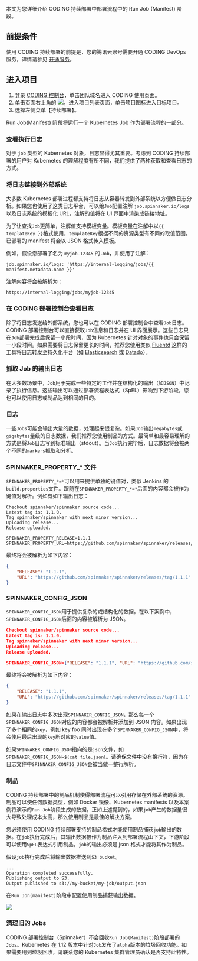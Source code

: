 本文为您详细介绍 CODING 持续部署中部署流程中的 Run Job (Manifest) 阶段。

## 前提条件

使用 CODING 持续部署的前提是，您的腾讯云账号需要开通 CODING DevOps 服务，详情请参见 [开通服务](https://cloud.tencent.com/document/product/1159/44859)。 

## 进入项目

1. 登录 [CODING 控制台](https://console.cloud.tencent.com/coding)，单击团队域名进入 CODING 使用页面。
2. 单击页面右上角的 <img src ="https://main.qcloudimg.com/raw/d94a8e60dd3a41d0af07d72ae0e9d70e.png" style ="margin:0">，进入项目列表页面，单击项目图标进入目标项目。
3. 选择左侧菜单【持续部署】。

Run Job(Manifest) 阶段将运行一个 Kubernetes Job 作为部署流程的一部分。

### 查看执行日志

对于 `job` 类型的 Kubernetes 对象，日志显得尤其重要。考虑到 CODING 持续部署的用户对 Kubernetes 的理解程度有所不同，我们提供了两种获取和查看日志的方式。

### 将日志链接到外部系统

大多数 Kubernetes 部署过程都支持将日志从容器转发到外部系统以方便做日志分析。如果您也使用了这类日志平台，可以给`Job`配置注解 `job.spinnaker.io/logs`以及日志系统的模板化 URL，注解的值将在 UI 界面中渲染成链接地址。

为了让查找`Job`更简单，注解值支持模板变量。模板变量在注解中以`{{ templateKey }}`格式使用，`templateKey`根据不同的资源类型有不同的取值范围。已部署的 manifest 将会以 JSON 格式传入模板。

例如，假设您部署了名为 `myjob-12345` 的 `Job`，并使用了注解：

```shell
job.spinnaker.io/logs: 'https://internal-logging/jobs/{{ manifest.metadata.name }}'
```

注解内容将会被解析为：

```URL
https://internal-logging/jobs/myjob-12345
```

### 在 CODING 部署控制台查看日志

除了将日志发送给外部系统，您也可以在 CODING 部署控制台中查看`Job`日志。CODING 部署控制台可以直接获取`Job`信息和日志并在 UI 界面展示。这些日志只在`Job`部署完成后保留一小段时间，因为 Kubernetes 针对对象的事件也只会保留一小段时间。如果需要将日志保留更长的时间，推荐您使用类似 [Fluentd](https://www.fluentd.org) 这样的工具将日志转发至持久化平台（如 [Elasticsearch](https://www.elastic.co/cn/elasticsearch) 或 [Datado](https://www.datadoghq.com)）。

### 抓取 Job 的输出日志

在大多数场景中，`Job`用于完成一些特定的工作并在结构化的输出（如`JSON`）中记录了执行信息。这些输出可以通过部署流程表达式（SpEL）影响到下游阶段，您也可以使用日志或制品达到相同的目的。

### 日志

一些`Jobs`可能会输出大量的数据，处理起来很复杂。如果`Job`输出`megabytes`或`gigabytes`量级的日志数据，我们推荐您使用制品的方式。最简单和最容易理解的方式是将`Job`日志写到标准输出（stdout）。当`Job`执行完毕后，日志数据将会被两个不同的`markers`抓取和分析。

### SPINNAKER_PROPERTY_* 文件

`SPINNAKER_PROPERTY_*=*`可以用来提供单独的键值对，类似 Jenkins 的`build.properties`文件。跟随在`SPINNAKER_PROPERTY_*=*`后面的内容都会被作为键值对解析。例如有如下输出日志：

```log
Checkout spinnaker/spinnaker source code...
Latest tag is: 1.1.0.
Tag spinnaker/spinnaker with next minor version...
Uploading release...
Release uploaded.

SPINNAKER_PROPERTY_RELEASE=1.1.1
SPINNAKER_PROPERTY_URL=https://github.com/spinnaker/spinnaker/releases/tag/1.1.1
```

最终将会被解析为如下内容：

```json
{
    "RELEASE": "1.1.1",
    "URL": "https://github.com/spinnaker/spinnaker/releases/tag/1.1.1"
}
```

### SPINNAKER_CONFIG_JSON

`SPINNAKER_CONFIG_JSON`用于提供复杂的或结构化的数据。在以下案例中，`SPINNAKER_CONFIG_JSON`后面的内容被解析为 JSON。

```json
Checkout spinnaker/spinnaker source code...
Latest tag is: 1.1.0.
Tag spinnaker/spinnaker with next minor version...
Uploading release...
Release uploaded.

SPINNAKER_CONFIG_JSON={"RELEASE": "1.1.1", "URL": "https://github.com/spinnaker/spinnaker/releases/tag/1.1.1"}
```

最终将会被解析为如下内容：

```json
{
    "RELEASE": "1.1.1",
    "URL": "https://github.com/spinnaker/spinnaker/releases/tag/1.1.1"
}
```

如果在输出日志中多次出现`SPINNAKER_CONFIG_JSON`，那么每一个`SPINNAKER_CONFIG_JSON`对应的内容都会被解析并添加到 JSON 内容。如果出现了多个相同的`key`，例如 key foo 同时出现在多个`SPINNAKER_CONFIG_JSON`中，将会使用最后出现的`key`所对应的`value`值。

如果`SPINNAKER_CONFIG_JSON`指向的是`json`文件，如`SPINNAKER_CONFIG_JSON=$(cat file.json）`。请确保文件中没有换行符，因为在日志文件中`SPINNAKER_CONFIG_JSON`会被当做一整行解析。

### 制品

CODING 持续部署中的制品机制使得部署流程可以引用存储在外部系统的资源。制品可以使任何数据类型，例如 Docker 镜像、Kubernetes manifests 以及本案例将演示的`Run Job`阶段生成的数据。正如上述提到的，如果`job`产生的数据量很大导致处理成本太高，那么使用制品是最佳的解决方案。

您必须使用 CODING 持续部署支持的制品格式才能使用制品捕获`job`输出的数据。在`job`执行完成后，其输出数据被作为制品注入到部署流程山下文，下游阶段可以使用`SpEL`表达式引用制品。`job`的输出必须是 json 格式才能将其作为制品。

假设`job`执行完成后将输出数据推送到`S3 bucket`。

```log
...
Operation completed successfully.
Publishing output to S3.
Output published to s3://my-bucket/my-job/output.json
```

在`Run Jon(manifest)`阶段中配置使用制品捕获输出数据。

![](https://main.qcloudimg.com/raw/724d7905bfab31ea5394a6bb96809a9f.png)

### 清理旧的 Jobs

CODING 部署控制台（Spinnaker）不会回收`Run Job(Manifest)`阶段部署的`Jobs`。Kubernetes 在 1.12 版本中针对`Job`发布了`alpha`版本的垃圾回收功能。如果需要用到垃圾回收，请联系您的 Kubernetes 集群管理员确认是否支持此特性。
